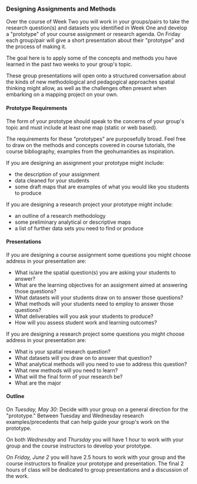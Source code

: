 
### Designing Assignments and Methods

Over the course of Week Two you will work in your groups/pairs to take the research question(s) and datasets you identified in Week One and develop a "prototype" of your course assignment or research agenda. On Friday each group/pair will give a short presentation about their "prototype" and the process of making it.

The goal here is to apply some of the concepts and methods you have learned in the past two weeks to your group's topic. 

These group presentations will open onto a structured conversation about the kinds of new methodological and pedagogical approaches spatial thinking might allow, as well as the challenges often present when embarking on a mapping project on your own. 

#### Prototype Requirements

The form of your prototype should speak to the concerns of your group's topic and must include at least one map (static or web based).

The requirements for these "prototypes" are purposefully broad. Feel free to draw on the methods and concepts covered in course tutorials, the course bibliography, examples from the geohumanities as inspiration. 

If you are designing an assignment your prototype might include:
* the description of your assignment
* data cleaned for your students
* some draft maps that are examples of what you would like you students to produce

If you are designing a research project your prototype might include:
* an outline of a research methodology
* some preliminary analytical or descriptive maps
* a list of further data sets you need to find or produce


#### Presentations 

If you are designing a course assignment some questions you might choose address in your presentation are: 

* What is/are the spatial question(s) you are asking your students to answer?
* What are the learning objectives for an assignment aimed at answering those questions? 
* What datasets will your students draw on to answer those questions?
* What methods will your students need to employ to answer those questions? 
* What deliverables will you ask your students to produce? 
* How will you assess student work and learning outcomes? 

If you are designing a research project some questions you might choose address in your presentation are: 
* What is your spatial research question? 
* What datasets will you draw on to answer that question?
* What analytical methods will you need to use to address this question?
* What new methods will you need to learn? 
* What will the final form of your research be? 
* What are the major


#### Outline

On *Tuesday, May 30*: Decide with your group on a general direction for the "prototype."
Between Tuesday and Wednesday research examples/precedents that can help guide your group's work on the prototype. 

On both *Wednesday* and *Thursday* you will have 1 hour to work with your group and the course instructors to develop your prototype. 

On *Friday, June 2* you will have 2.5 hours to work with your group and the course instructors to finalize your prototype and presentation. The final 2 hours of class will be dedicated to group presentations and a discussion of the work. 


